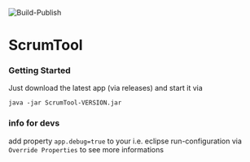 ![Build-Publish](https://github.com/fo0/ScrumTool/workflows/Build-Publish/badge.svg?event=push)

# ScrumTool

### Getting Started
Just download the latest app (via releases) and start it via
```
java -jar ScrumTool-VERSION.jar
``` 

### info for devs
add property `app.debug=true` to your i.e. eclipse run-configuration via `Override Properties` to see more informations
